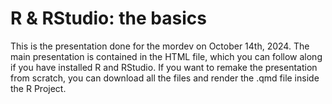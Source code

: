 # R & RStudio: the basics

This is the presentation done for the mordev on October 14th, 2024. The main presentation is contained in the HTML file, which you can follow along if you have installed R and RStudio.
If you want to remake the presentation from scratch, you can download all the files and render the .qmd file inside the R Project.
